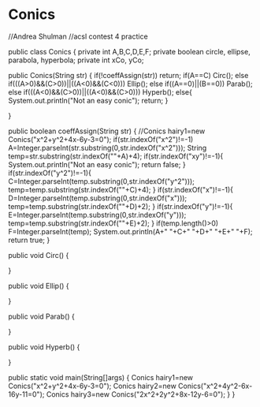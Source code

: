 # Conics

//Andrea Shulman
//acsl contest 4 practice

public class Conics
{
   private int A,B,C,D,E,F;
   private boolean circle, ellipse, parabola, hyperbola;
   private int xCo, yCo;
   
   public Conics(String str)
   {
      if(!coeffAssign(str))
         return;
      if(A==C)
         Circ();
      else if(((A>0)&&(C>0))||((A<0)&&(C<0)))
         Ellip();
      else if((A==0)||(B==0))
         Parab();
      else if(((A<0)&&(C>0))||((A<0)&&(C>0)))
         Hyperb();
      else{
         System.out.println("Not an easy conic");
         return;
      }

   }
   
   public boolean coeffAssign(String str)
   {
      //Conics hairy1=new Conics("x^2+y^2+4x-6y-3=0");
      if(str.indexOf("x^2")!=-1)
         A=Integer.parseInt(str.substring(0,str.indexOf("x^2")));
      String temp=str.substring(str.indexOf(""+A)+4);
      if(str.indexOf("xy")!=-1){   
         System.out.println("Not an easy conic");
         return false;
      }
      if(str.indexOf("y^2")!=-1){
         C=Integer.parseInt(temp.substring(0,str.indexOf("y^2")));
         temp=temp.substring(str.indexOf(""+C)+4);
      }
      if(str.indexOf("x")!=-1){
         D=Integer.parseInt(temp.substring(0,str.indexOf("x")));
         temp=temp.substring(str.indexOf(""+D)+2);
      }
      if(str.indexOf("y")!=-1){
         E=Integer.parseInt(temp.substring(0,str.indexOf("y")));
         temp=temp.substring(str.indexOf(""+E)+2);
      }
      if(temp.length()>0)
         F=Integer.parseInt(temp);
      System.out.println(A+" "+C+" "+D+" "+E+" "+F);
      return true;
   }
   
   public void Circ()
   {
   
   }
   
   public void Ellip()
   {
   
   }
   
   public void Parab()
   {
   
   }
   
   public void Hyperb()
   {
   
   }
   
   public static void main(String[]args)
   {
      Conics hairy1=new Conics("x^2+y^2+4x-6y-3=0");
      Conics hairy2=new Conics("x^2+4y^2-6x-16y-11=0");
      Conics hairy3=new Conics("2x^2+2y^2+8x-12y-6=0");
   }
}
